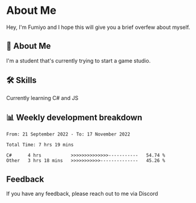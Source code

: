 
# About Me

Hey, I'm Fumiyo and I hope this will give you a brief overfew about myself.


## 🚀 About Me
I'm a student that's currently trying to start a game studio.


## 🛠 Skills

Currently learning C# and JS


## 📊 Weekly development breakdown
<!--START_SECTION:waka-->

```text
From: 21 September 2022 - To: 17 November 2022

Total Time: 7 hrs 19 mins

C#      4 hrs           >>>>>>>>>>>>>>-----------   54.74 %
Other   3 hrs 18 mins   >>>>>>>>>>>--------------   45.26 %
```

<!--END_SECTION:waka-->


## Feedback

If you have any feedback, please reach out to me via Discord
